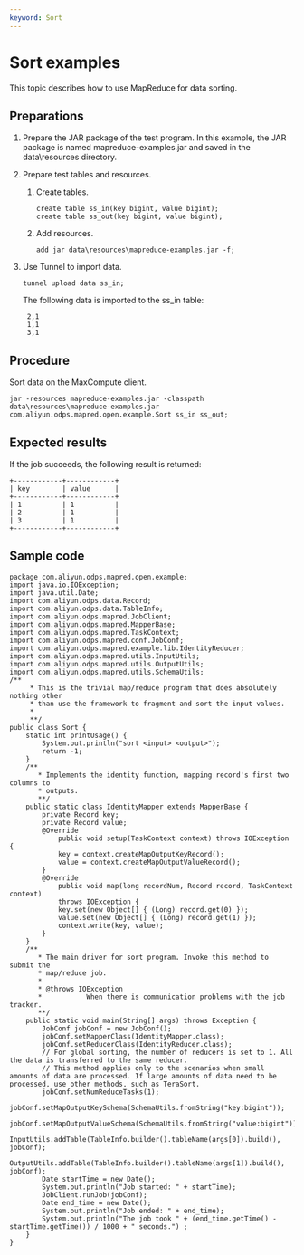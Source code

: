```yaml
---
keyword: Sort
---
```


# Sort examples

This topic describes how to use MapReduce for data sorting.

## Preparations

1.  Prepare the JAR package of the test program. In this example, the JAR package is named mapreduce-examples.jar and saved in the data\\resources directory.
2.  Prepare test tables and resources.
    1.  Create tables.

        ```
        create table ss_in(key bigint, value bigint);
        create table ss_out(key bigint, value bigint);
        ```

    2.  Add resources.

        ```
        add jar data\resources\mapreduce-examples.jar -f;
        ```

3.  Use Tunnel to import data.

    ```
    tunnel upload data ss_in;
    ```

    The following data is imported to the ss\_in table:

    ```
     2,1
     1,1
     3,1
    ```


## Procedure

Sort data on the MaxCompute client.

```
jar -resources mapreduce-examples.jar -classpath data\resources\mapreduce-examples.jar
com.aliyun.odps.mapred.open.example.Sort ss_in ss_out;
```

## Expected results

If the job succeeds, the following result is returned:

```
+------------+------------+
| key        | value      |
+------------+------------+
| 1          | 1          |
| 2          | 1          |
| 3          | 1          |
+------------+------------+
```

## Sample code

```
package com.aliyun.odps.mapred.open.example;
import java.io.IOException;
import java.util.Date;
import com.aliyun.odps.data.Record;
import com.aliyun.odps.data.TableInfo;
import com.aliyun.odps.mapred.JobClient;
import com.aliyun.odps.mapred.MapperBase;
import com.aliyun.odps.mapred.TaskContext;
import com.aliyun.odps.mapred.conf.JobConf;
import com.aliyun.odps.mapred.example.lib.IdentityReducer;
import com.aliyun.odps.mapred.utils.InputUtils;
import com.aliyun.odps.mapred.utils.OutputUtils;
import com.aliyun.odps.mapred.utils.SchemaUtils;
/**
     * This is the trivial map/reduce program that does absolutely nothing other
     * than use the framework to fragment and sort the input values.
     *
     **/
public class Sort {
    static int printUsage() {
        System.out.println("sort <input> <output>");
        return -1;
    }
    /**
       * Implements the identity function, mapping record's first two columns to
       * outputs.
       **/
    public static class IdentityMapper extends MapperBase {
        private Record key;
        private Record value;
        @Override
            public void setup(TaskContext context) throws IOException {
            key = context.createMapOutputKeyRecord();
            value = context.createMapOutputValueRecord();
        }
        @Override
            public void map(long recordNum, Record record, TaskContext context)
            throws IOException {
            key.set(new Object[] { (Long) record.get(0) });
            value.set(new Object[] { (Long) record.get(1) });
            context.write(key, value);
        }
    }
    /**
       * The main driver for sort program. Invoke this method to submit the
       * map/reduce job.
       *
       * @throws IOException
       *           When there is communication problems with the job tracker.
       **/
    public static void main(String[] args) throws Exception {
        JobConf jobConf = new JobConf();
        jobConf.setMapperClass(IdentityMapper.class);
        jobConf.setReducerClass(IdentityReducer.class);
        // For global sorting, the number of reducers is set to 1. All the data is transferred to the same reducer.
        // This method applies only to the scenarios when small amounts of data are processed. If large amounts of data need to be processed, use other methods, such as TeraSort.
        jobConf.setNumReduceTasks(1);
        jobConf.setMapOutputKeySchema(SchemaUtils.fromString("key:bigint"));
        jobConf.setMapOutputValueSchema(SchemaUtils.fromString("value:bigint"));
        InputUtils.addTable(TableInfo.builder().tableName(args[0]).build(), jobConf);
        OutputUtils.addTable(TableInfo.builder().tableName(args[1]).build(), jobConf);
        Date startTime = new Date();
        System.out.println("Job started: " + startTime);
        JobClient.runJob(jobConf);
        Date end_time = new Date();
        System.out.println("Job ended: " + end_time);
        System.out.println("The job took " + (end_time.getTime() - startTime.getTime()) / 1000 + " seconds.") ;
    }
}
```

